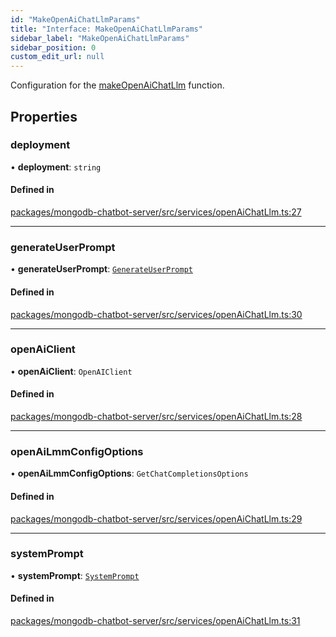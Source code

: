 ```yaml
---
id: "MakeOpenAiChatLlmParams"
title: "Interface: MakeOpenAiChatLlmParams"
sidebar_label: "MakeOpenAiChatLlmParams"
sidebar_position: 0
custom_edit_url: null
---
```


Configuration for the [makeOpenAiChatLlm](../modules.md#makeopenaichatllm) function.

## Properties

### deployment

• **deployment**: `string`

#### Defined in

[packages/mongodb-chatbot-server/src/services/openAiChatLlm.ts:27](https://github.com/mongodben/chatbot/blob/4bc75a7/packages/mongodb-chatbot-server/src/services/openAiChatLlm.ts#L27)

___

### generateUserPrompt

• **generateUserPrompt**: [`GenerateUserPrompt`](../modules.md#generateuserprompt)

#### Defined in

[packages/mongodb-chatbot-server/src/services/openAiChatLlm.ts:30](https://github.com/mongodben/chatbot/blob/4bc75a7/packages/mongodb-chatbot-server/src/services/openAiChatLlm.ts#L30)

___

### openAiClient

• **openAiClient**: `OpenAIClient`

#### Defined in

[packages/mongodb-chatbot-server/src/services/openAiChatLlm.ts:28](https://github.com/mongodben/chatbot/blob/4bc75a7/packages/mongodb-chatbot-server/src/services/openAiChatLlm.ts#L28)

___

### openAiLmmConfigOptions

• **openAiLmmConfigOptions**: `GetChatCompletionsOptions`

#### Defined in

[packages/mongodb-chatbot-server/src/services/openAiChatLlm.ts:29](https://github.com/mongodben/chatbot/blob/4bc75a7/packages/mongodb-chatbot-server/src/services/openAiChatLlm.ts#L29)

___

### systemPrompt

• **systemPrompt**: [`SystemPrompt`](../modules.md#systemprompt)

#### Defined in

[packages/mongodb-chatbot-server/src/services/openAiChatLlm.ts:31](https://github.com/mongodben/chatbot/blob/4bc75a7/packages/mongodb-chatbot-server/src/services/openAiChatLlm.ts#L31)
